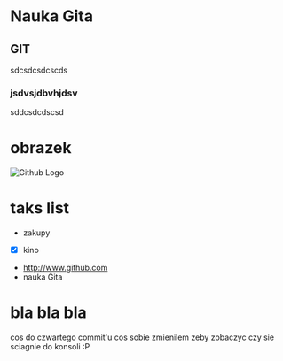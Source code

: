 # Nauka Gita
## GIT
sdcsdcsdcscds
### jsdvsjdbvhjdsv
sddcsdcdscsd
# obrazek
![Github Logo](https://encrypted-tbn0.gstatic.com/images?q=tbn:ANd9GcS1Y7ASRuj9-pB1pT9kPTSuhWdm3PgSyGdsL80Be0C-bgkOjBW63Q)
# taks list
-  zakupy
- [x] kino
- http://www.github.com
- nauka Gita
# bla bla bla
cos do czwartego commit'u
cos sobie zmienilem zeby zobaczyc czy sie sciagnie do konsoli :P
